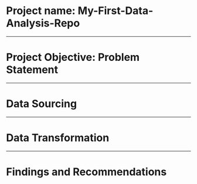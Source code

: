# Project name: My-First-Data-Analysis-Repo

----
# Project Objective: Problem Statement

----
# Data Sourcing

----
# Data Transformation

----
# Findings and Recommendations
